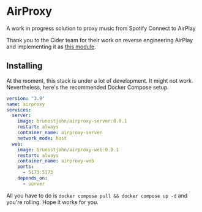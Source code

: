 # AirProxy

A work in progress solution to proxy music from Spotify Connect to AirPlay

Thank you to the Cider team for their work on reverse engineering AirPlay and implementing it as [this module](https://github.com/ciderapp/node_airtunes2).

## Installing

At the moment, this stack is under a lot of development. It might not work. Nevertheless, here's the recommended Docker Compose setup.

```yaml
version: "3.9"
name: airproxy
services:
  server:
    image: brunostjohn/airproxy-server:0.0.1
    restart: always
    container_name: airproxy-server
    network_mode: host
  web:
    image: brunostjohn/airproxy-web:0.0.1
    restart: always
    container_name: airproxy-web
    ports:
      - 5173:5173
    depends_on:
      - server
```

All you have to do is `docker compose pull && docker compose up -d` and you're rolling. Hope it works for you.
